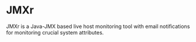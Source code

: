 JMXr
====

JMXr is a Java-JMX based live host monitoring tool with email notifications for monitoring crucial system attributes.
